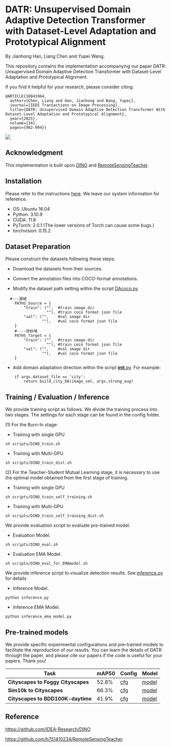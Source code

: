 # DATR: Unsupervised Domain Adaptive Detection Transformer with Dataset-Level Adaptation and Prototypical Alignment

By Jianhong Han, Liang Chen and Yupei Wang.

This repository contains the implementation accompanying our paper DATR: Unsupervised Domain Adaptive Detection Transformer with Dataset-Level Adaptation and Prototypical Alignment.

If you find it helpful for your research, please consider citing:

```
@ARTICLE{10841964,
  author={Chen, Liang and Han, Jianhong and Wang, Yupei},
  journal={IEEE Transactions on Image Processing}, 
  title={DATR: Unsupervised Domain Adaptive Detection Transformer With Dataset-Level Adaptation and Prototypical Alignment}, 
  year={2025},
  volume={34},
  pages={982-994}}

```


![](/figs/Figure1.png)

## Acknowledgment
This implementation is bulit upon [DINO](https://github.com/IDEA-Research/DINO/) and [RemoteSensingTeacher](https://github.com/h751410234/RemoteSensingTeacher).

## Installation
Please refer to the instructions [here](requirements.txt). We leave our system information for reference.

* OS: Ubuntu 16.04
* Python: 3.10.9
* CUDA: 11.8
* PyTorch: 2.0.1 (The lower versions of Torch can cause some bugs.)
* torchvision: 0.15.2

## Dataset Preparation
Please construct the datasets following these steps:

- Download the datasets from their sources.

- Convert the annotation files into COCO-format annotations.

- Modify the dataset path setting within the script [DAcoco.py](./datasets/DAcoco.py)

```
  #---源域
    PATHS_Source = {
        "train": ("",  #train image dir
                  ""), #train coco format json file
        "val": ("",    #val image dir
                ""),   #val coco format json file
    }
    #----目标域
    PATHS_Target = {
        "train": ("",  #train image dir
                  ""), #train coco format json file
        "val": ("",    #val image dir
                ""),   #val coco format json file
    }
```
- Add domain adaptation direction within the script [__init__.py](./datasets/__init__.py). For example:
```
    if args.dataset_file == 'city':
        return build_city_DA(image_set, args,strong_aug)
```

## Training / Evaluation / Inference
We provide training script as follows.
We divide the training process into two stages. The settings for each stage can be found in the config folder.

(1) For the Burn-In stage:
- Training with single GPU
```
sh scripts/DINO_train.sh
```
- Training with Multi-GPU
```
sh scripts/DINO_train_dist.sh
```
(2) For the Teacher-Student Mutual Learning stage, it is necessary to use the optimal model obtained from the first stage of training.
- Training with single GPU
```
sh scripts/DINO_train_self_training.sh
```
- Training with Multi-GPU
```
sh scripts/DINO_train_self_training_dist.sh
```

We provide evaluation script to evaluate pre-trained model. 
- Evaluation Model.
```
sh scripts/DINO_eval.sh
```
- Evaluation EMA Model.
```
sh scripts/DINO_eval_for_EMAmodel.sh
```

We provide inference script to visualize detection results. See [inference.py](inference.py) for details
- Inference Model.
```
python inference.py
```
- Inference EMA Model.
```
python inference_ema_model.py 
```
## Pre-trained models
We provide specific experimental configurations and pre-trained models to facilitate the reproduction of our results. 
You can learn the details of DATR through the paper, and please cite our papers if the code is useful for your papers. Thank you!

Task | mAP50  | Config | Model 
------------| ------------- | -------------| -------------
**Cityscapes to Foggy Cityscapes**  | 52.8% | [cfg](config/DA/Cityscapes2FoggyCityscapes) | [model](https://pan.baidu.com/s/1ZGvYjwXUMoBqtcGHfTnNww?pwd=mxxg)
**Sim10k to Cityscapes** | 66.3% | [cfg](config/DA/Sim10k2Cityscapes) | [model](https://pan.baidu.com/s/17ZS4IsFxAeyfVessQnHvRA?pwd=mw9u)
**Cityscapes to BDD100K-daytime** | 41.9% | [cfg](config/DA/Cityscapes2BDD100k) | [model](https://pan.baidu.com/s/17UElPN8gdqd7paE0B149Vg?pwd=dwes)

## Reference
https://github.com/IDEA-Research/DINO

https://github.com/h751410234/RemoteSensingTeacher